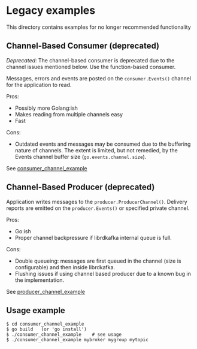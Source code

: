Legacy examples
===============

This directory contains examples for no longer recommended functionality

Channel-Based Consumer (deprecated)
-----------------------------------

*Deprecated*: The channel-based consumer is deprecated due to the channel issues
              mentioned below. Use the function-based consumer.

Messages, errors and events are posted on the `consumer.Events()` channel
for the application to read.

Pros:

 * Possibly more Golang:ish
 * Makes reading from multiple channels easy
 * Fast

Cons:

 * Outdated events and messages may be consumed due to the buffering nature
   of channels. The extent is limited, but not remedied, by the Events channel
   buffer size (`go.events.channel.size`).

See [consumer_channel_example](consumer_channel_example)

Channel-Based Producer (deprecated)
----------------------

Application writes messages to the `producer.ProducerChannel()`.
Delivery reports are emitted on the `producer.Events()` or specified private channel.

Pros:

 * Go:ish
 * Proper channel backpressure if librdkafka internal queue is full.

Cons:

 * Double queueing: messages are first queued in the channel (size is configurable)
   and then inside librdkafka.
 * Flushing issues if using channel based producer due to a known bug in the implementation.

See [producer_channel_example](producer_channel_example)

Usage example
-------------

    $ cd consumer_channel_example
    $ go build   (or 'go install')
    $ ./consumer_channel_example    # see usage
    $ ./consumer_channel_example mybroker mygroup mytopic
